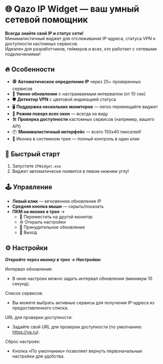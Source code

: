 # 🌐 Qazo IP Widget — ваш умный сетевой помощник

**Всегда знайте свой IP и статус сети!**  
Минималистичный виджет для отслеживания IP-адреса, статуса VPN и доступности кастомных сервисов.  
Идеален для разработчиков, геймеров и всех, кто работает с сетевыми подключениями!

## 🔥 Особенности

- 🕵️ **Автоматическое определение IP** через 25+ проверенных сервисов
- 🔁 **Умное обновление** с настраиваемым интервалом (от 10 сек)
- 🛡️ **Детектор VPN** с цветовой индикацией статуса
- 🖥️ **Поддержка нескольких мониторов** — легко перемещайте виджет
- 📌 **Режим поверх всех окон** — всегда на виду
- 🛠️ **Проверка доступности** кастомных сервисов (например, вашего API)
- 📦 **Минималистичный интерфейс** — всего 150x40 пикселей!
- 📌 Иконка в системном трее — полный контроль в один клик

## 🚀 Быстрый старт

1. Запустите `IPWidget.exe`
2. Виджет автоматически появится в левом нижнем углу!

## 🕹️ Управление

- **Левый клик** — мгновенное обновление IP
- **Средняя кнопка мыши** — скрыть/показать
- **ПКМ на иконке в трее** → 
  - 📌 Переместить на другой монитор
  - ⚙️ Открыть настройки
  - 🔄 Принудительное обновление
  - 🚪 Выход

## ⚙️ Настройки

***Откройте через иконку в трее → Настройки:***

Интервал обновления:
- В окне настроек можно задать интервал обновления (минимум 10 секунд).

Список сервисов:
- Вы можете выбрать активные сервисы для получения IP-адреса из предоставленного списка.

URL для проверки доступности:
- Задайте свой URL для проверки доступности (по умолчанию: https://ya.ru).

Сброс настроек:
- Кнопка «По умолчанию» позволяет вернуть первоначальные настройки для удобства.
